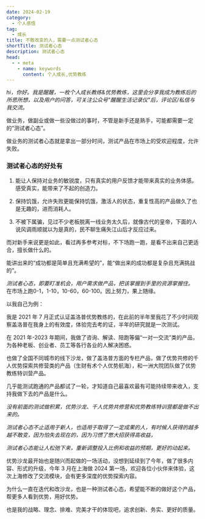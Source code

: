 ```yaml
---
date: 2024-02-19
category:
  - 个人感悟
tag:
  - 成长
title: 不敢改变的人，需要一点测试者心态
shortTitle: 测试者心态
description: 测试者心态
head:
  - - meta
    - name: keywords
      content: 个人成长,优势教练
---
```


*hi，你好。我是醒醒，一枚个人成长教练&优势教练，这里会分享我成为教练后的所思所想，以及用户的问答，可关注公众号"醒醒生活记录仪"后，评论区/私信与我交流。*

做业务，做副业或做一些没做过的事时，不管是新手还是熟手，可能都需要一定的“测试者心态”。

做业务的测试者心态就是拿出一部分时间，测试产品在市场上的受欢迎程度，允许失败。

### 测试者心态的好处有

1. 能让人保持对业务的敏锐度，只有真实的用户反馈才能带来真实的业务体感。感受真实，能带来了不起的创造力。

2. 保持饥饿，允许失败更能保持饥饿，激活人的状态，重复性高的产品做久了也是无趣的，进而消耗人。

3. 不被下属骗，见过不少老板脱离一线业务太久后，就像古代的皇帝，下面的人说风调雨顺就以为是真的，民不聊生痛失江山后才反应过来。

而对新手来说更是如此，看过再多参考对标，不下场跑一跑，是看不出来自己更适合，擅长做什么的。

能讲出来的“成功都是简单且充满希望的”，能“做出来的成功都是复杂且充满挑战的”。

*测试者心态，即要盯准机会，用户需求做产品，把该掌握到手里的资源掌握住。* 在市场上跑0-1，1-10，10-60，60-100。因上努力，果上随缘。

以我自己为例：

我是 2021 年 7 月正式认证盖洛普优势教练的，在此前的半年里我花了不少时间观察盖洛普在我身上的有效度，体验完去考的证，半年的研究就是一次测试。

在 2021 年-2023 年期间，我做了咨询、解读、陪跑等偏“一对一交流”类的产品，为各种老板、创业者、员工等各行各业的人解决困惑。

也做了全国不同城市的线下沙龙，做了盖洛普方面的专栏产品，做了优势共修的千人优势探索共修营类的产品（生财有术个人优势航海），和一洲大院团队做了优势教练特训营产品。

几乎能测试跑通的产品都试了一轮，才知道自己最喜欢最有可能持续带来收入，支持我做下去的产品是什么。

*没有前面的测试做积累，优势沙龙、千人优势共修营和优势教练特训营都是做不出来的。*

*测试者心态不止适用于新人，也适用于取得了一定成果的人，有时候人获得的越多越不敢变，因为怕失去现在的，因为习惯了憋大招获得高收益，*

*测试者心态能让人松弛下来，重新调整投入比例和收益的预期，更好的动起来。*

优势沙龙最开始也是随兴而起做的一场活动，没想到延续到了今年，做了很多内容、形式的升级，今年 3 月在上海做 2024 第一场，欢迎各位小伙伴来体验，这次上海修改了交流模块，会有更多深度的优势探索内容。

为什么一直在迭代和改沙龙，也是一种测试者心态，希望能不断的做好这个产品，帮更多人看到优势，用好优势。

也是我的战略、理念、排难、完美才干的体现吧，追求创新、务实、更好的质量。